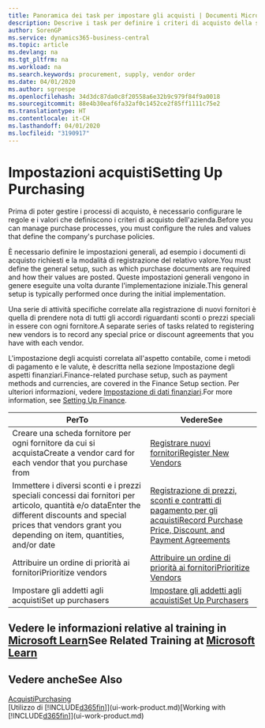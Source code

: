 ```yaml
---
title: Panoramica dei task per impostare gli acquisti | Documenti Microsoft
description: Descrive i task per definire i criteri di acquisto della società e impostare i processi di acquisto.
author: SorenGP
ms.service: dynamics365-business-central
ms.topic: article
ms.devlang: na
ms.tgt_pltfrm: na
ms.workload: na
ms.search.keywords: procurement, supply, vendor order
ms.date: 04/01/2020
ms.author: sgroespe
ms.openlocfilehash: 34d3dc87da0c8f20558a6e32b9c979f84f9a0018
ms.sourcegitcommit: 88e4b30eaf6fa32af0c1452ce2f85ff1111c75e2
ms.translationtype: HT
ms.contentlocale: it-CH
ms.lasthandoff: 04/01/2020
ms.locfileid: "3190917"
---
```

# <a name="setting-up-purchasing"></a><span data-ttu-id="4dec9-103">Impostazioni acquisti</span><span class="sxs-lookup"><span data-stu-id="4dec9-103">Setting Up Purchasing</span></span>
<span data-ttu-id="4dec9-104">Prima di poter gestire i processi di acquisto, è necessario configurare le regole e i valori che definiscono i criteri di acquisto dell'azienda.</span><span class="sxs-lookup"><span data-stu-id="4dec9-104">Before you can manage purchase processes, you must configure the rules and values that define the company's purchase policies.</span></span>

<span data-ttu-id="4dec9-105">È necessario definire le impostazioni generali, ad esempio i documenti di acquisto richiesti e la modalità di registrazione del relativo valore.</span><span class="sxs-lookup"><span data-stu-id="4dec9-105">You must define the general setup, such as which purchase documents are required and how their values are posted.</span></span> <span data-ttu-id="4dec9-106">Queste impostazioni generali vengono in genere eseguite una volta durante l'implementazione iniziale.</span><span class="sxs-lookup"><span data-stu-id="4dec9-106">This general setup is typically performed once during the initial implementation.</span></span>

<span data-ttu-id="4dec9-107">Una serie di attività specifiche correlate alla registrazione di nuovi fornitori è quella di prendere nota di tutti gli accordi riguardanti sconti o prezzi speciali in essere con ogni fornitore.</span><span class="sxs-lookup"><span data-stu-id="4dec9-107">A separate series of tasks related to registering new vendors is to record any special price or discount agreements that you have with each vendor.</span></span>

<span data-ttu-id="4dec9-108">L'impostazione degli acquisti correlata all'aspetto contabile, come i metodi di pagamento e le valute, è descritta nella sezione Impostazione degli aspetti finanziari.</span><span class="sxs-lookup"><span data-stu-id="4dec9-108">Finance-related purchase setup, such as payment methods and currencies, are covered in the Finance Setup section.</span></span> <span data-ttu-id="4dec9-109">Per ulteriori informazioni, vedere [Impostazione di dati finanziari](finance-setup-finance.md).</span><span class="sxs-lookup"><span data-stu-id="4dec9-109">For more information, see [Setting Up Finance](finance-setup-finance.md).</span></span>

| <span data-ttu-id="4dec9-110">Per</span><span class="sxs-lookup"><span data-stu-id="4dec9-110">To</span></span> | <span data-ttu-id="4dec9-111">Vedere</span><span class="sxs-lookup"><span data-stu-id="4dec9-111">See</span></span> |
| --- | --- |
| <span data-ttu-id="4dec9-112">Creare una scheda fornitore per ogni fornitore da cui si acquista</span><span class="sxs-lookup"><span data-stu-id="4dec9-112">Create a vendor card for each vendor that you purchase from</span></span>|[<span data-ttu-id="4dec9-113">Registrare nuovi fornitori</span><span class="sxs-lookup"><span data-stu-id="4dec9-113">Register New Vendors</span></span>](purchasing-how-register-new-vendors.md) |
| <span data-ttu-id="4dec9-114">Immettere i diversi sconti e i prezzi speciali concessi dai fornitori per articolo, quantità e/o data</span><span class="sxs-lookup"><span data-stu-id="4dec9-114">Enter the different discounts and special prices that vendors grant you depending on item, quantities, and/or date</span></span> |[<span data-ttu-id="4dec9-115">Registrazione di prezzi, sconti e contratti di pagamento per gli acquisti</span><span class="sxs-lookup"><span data-stu-id="4dec9-115">Record Purchase Price, Discount, and Payment Agreements</span></span>](purchasing-how-record-purchase-price-discount-payment-agreements.md) |
| <span data-ttu-id="4dec9-116">Attribuire un ordine di priorità ai fornitori</span><span class="sxs-lookup"><span data-stu-id="4dec9-116">Prioritize vendors</span></span> |[<span data-ttu-id="4dec9-117">Attribuire un ordine di priorità ai fornitori</span><span class="sxs-lookup"><span data-stu-id="4dec9-117">Prioritize Vendors</span></span>](purchasing-how-prioritize-vendors.md) |
| <span data-ttu-id="4dec9-118">Impostare gli addetti agli acquisti</span><span class="sxs-lookup"><span data-stu-id="4dec9-118">Set up purchasers</span></span> |[<span data-ttu-id="4dec9-119">Impostare gli addetti agli acquisti</span><span class="sxs-lookup"><span data-stu-id="4dec9-119">Set Up Purchasers</span></span>](purchasing-how-setup-purchasers.md) |

## <a name="see-related-training-at-microsoft-learn"></a><span data-ttu-id="4dec9-120">Vedere le informazioni relative al training in [Microsoft Learn](/learn/paths/trade-get-started-dynamics-365-business-central/)</span><span class="sxs-lookup"><span data-stu-id="4dec9-120">See Related Training at [Microsoft Learn](/learn/paths/trade-get-started-dynamics-365-business-central/)</span></span>

## <a name="see-also"></a><span data-ttu-id="4dec9-121">Vedere anche</span><span class="sxs-lookup"><span data-stu-id="4dec9-121">See Also</span></span>

[<span data-ttu-id="4dec9-122">Acquisti</span><span class="sxs-lookup"><span data-stu-id="4dec9-122">Purchasing</span></span>](purchasing-manage-purchasing.md)  
<span data-ttu-id="4dec9-123">[Utilizzo di [!INCLUDE[d365fin](includes/d365fin_md.md)]](ui-work-product.md)</span><span class="sxs-lookup"><span data-stu-id="4dec9-123">[Working with [!INCLUDE[d365fin](includes/d365fin_md.md)]](ui-work-product.md)</span></span>
